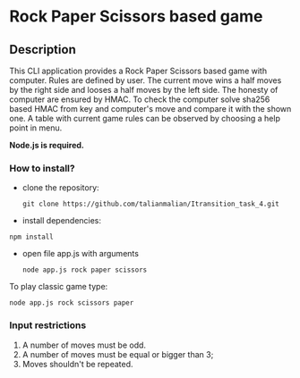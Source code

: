 # Rock Paper Scissors based game

## Description 

This CLI application provides a Rock Paper Scissors based game with computer. Rules are defined by user. The current move wins a half moves by the right side and looses a half moves by the left side. The honesty of computer are ensured by HMAC. To check the computer solve sha256 based HMAC from key and computer's move and compare it with the shown one. A table with current game rules can be observed by choosing a help point in menu.


**Node.js is required.**

### How to install?

- clone the repository: 
  ```
  git clone https://github.com/talianmalian/Itransition_task_4.git
  ```
- install dependencies:

```
npm install
```
- open file app.js with arguments
  ```
  node app.js rock paper scissors 
  ```

To play classic game type: 
```
node app.js rock scissors paper
```

### Input restrictions 

1. A number of moves must be odd.
2. A number of moves must be equal or bigger than 3;
3. Moves shouldn't be repeated.